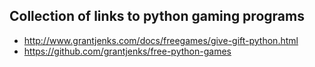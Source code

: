 Collection of links to python gaming programs
------------------------------------------------
- http://www.grantjenks.com/docs/freegames/give-gift-python.html
- https://github.com/grantjenks/free-python-games